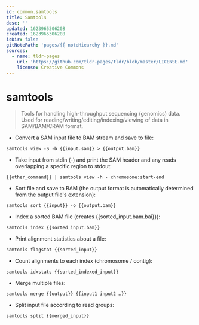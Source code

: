 ```yaml
---
id: common.samtools
title: Samtools
desc: ''
updated: 1623965306208
created: 1623965306208
isDir: false
gitNotePath: 'pages/{{ noteHiearchy }}.md'
sources:
  - name: tldr-pages
    url: 'https://github.com/tldr-pages/tldr/blob/master/LICENSE.md'
    license: Creative Commons
---
```

# samtools

> Tools for handling high-throughput sequencing (genomics) data.
> Used for reading/writing/editing/indexing/viewing of data in SAM/BAM/CRAM format.

- Convert a SAM input file to BAM stream and save to file:

`samtools view -S -b {{input.sam}} > {{output.bam}}`

- Take input from stdin (-) and print the SAM header and any reads overlapping a specific region to stdout:

`{{other_command}} | samtools view -h - chromosome:start-end`

- Sort file and save to BAM (the output format is automatically determined from the output file's extension):

`samtools sort {{input}} -o {{output.bam}}`

- Index a sorted BAM file (creates {{sorted_input.bam.bai}}):

`samtools index {{sorted_input.bam}}`

- Print alignment statistics about a file:

`samtools flagstat {{sorted_input}}`

- Count alignments to each index (chromosome / contig):

`samtools idxstats {{sorted_indexed_input}}`

- Merge multiple files:

`samtools merge {{output}} {{input1 input2 …}}`

- Split input file according to read groups:

`samtools split {{merged_input}}`

